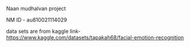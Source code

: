 Naan mudhalvan project 

NM ID - au810021114029




data sets are from kaggle link- https://www.kaggle.com/datasets/tapakah68/facial-emotion-recognition

